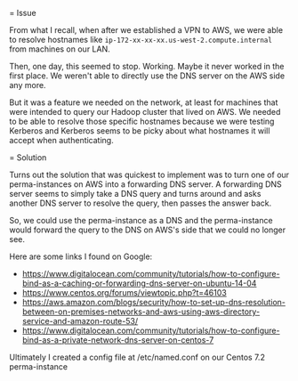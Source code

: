 = Issue

From what I recall, when after we established a VPN to AWS, we were able to resolve hostnames like `ip-172-xx-xx-xx.us-west-2.compute.internal` from machines on our LAN.

Then, one day, this seemed to stop.  Working.  Maybe it never worked in the first place.  We weren't able to directly use the DNS server on the AWS side any more.

But it was a feature we needed on the network, at least for machines that were intended to query our Hadoop cluster that lived on AWS.  We needed to be able to resolve those specific hostnames because we were testing Kerberos and Kerberos seems to be picky about what hostnames it will accept when authenticating.

= Solution

Turns out the solution that was quickest to implement was to turn one of our perma-instances on AWS into a forwarding DNS server.  A forwarding DNS server seems to simply take a DNS query and turns around and asks another DNS server to resolve the query, then passes the answer back.

So, we could use the perma-instance as a DNS and the perma-instance would forward the query to the DNS on AWS's side that we could no longer see.

Here are some links I found on Google:

- https://www.digitalocean.com/community/tutorials/how-to-configure-bind-as-a-caching-or-forwarding-dns-server-on-ubuntu-14-04
- https://www.centos.org/forums/viewtopic.php?t=46103
- https://aws.amazon.com/blogs/security/how-to-set-up-dns-resolution-between-on-premises-networks-and-aws-using-aws-directory-service-and-amazon-route-53/
- https://www.digitalocean.com/community/tutorials/how-to-configure-bind-as-a-private-network-dns-server-on-centos-7

Ultimately I created a config file at /etc/named.conf on our Centos 7.2 perma-instance

